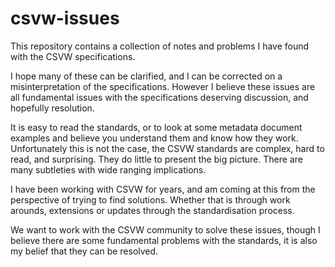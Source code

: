 # csvw-issues

This repository contains a collection of notes and problems I have
found with the CSVW specifications.

I hope many of these can be clarified, and I can be corrected on a
misinterpretation of the specifications. However I believe these
issues are all fundamental issues with the specifications deserving
discussion, and hopefully resolution.

It is easy to read the standards, or to look at some metadata document
examples and believe you understand them and know how they work.
Unfortunately this is not the case, the CSVW standards are complex,
hard to read, and surprising. They do little to present the big
picture. There are many subtleties with wide ranging implications.

I have been working with CSVW for years, and am coming at this from
the perspective of trying to find solutions. Whether that is through
work arounds, extensions or updates through the standardisation
process.

We want to work with the CSVW community to solve these issues, though
I believe there are some fundamental problems with the standards, it
is also my belief that they can be resolved.
